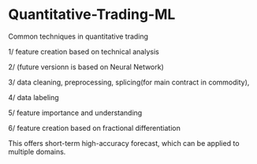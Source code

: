 # Quantitative-Trading-ML
Common techniques in quantitative trading

1/ feature creation based on technical analysis

2/ (future versionn is based on Neural Network)

3/ data cleaning, preprocessing, splicing(for main contract in commodity), 

4/ data labeling

5/ feature importance and understanding

6/ feature creation based on fractional differentiation

This offers short-term high-accuracy forecast, which can be applied to multiple domains.
